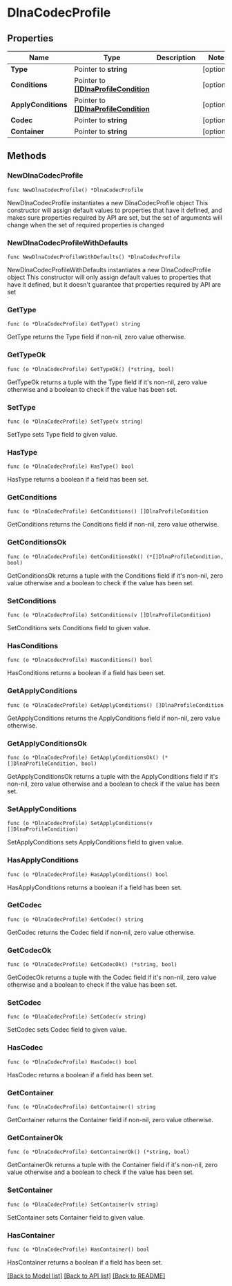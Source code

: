 # DlnaCodecProfile

## Properties

Name | Type | Description | Notes
------------ | ------------- | ------------- | -------------
**Type** | Pointer to **string** |  | [optional] 
**Conditions** | Pointer to [**[]DlnaProfileCondition**](DlnaProfileCondition.md) |  | [optional] 
**ApplyConditions** | Pointer to [**[]DlnaProfileCondition**](DlnaProfileCondition.md) |  | [optional] 
**Codec** | Pointer to **string** |  | [optional] 
**Container** | Pointer to **string** |  | [optional] 

## Methods

### NewDlnaCodecProfile

`func NewDlnaCodecProfile() *DlnaCodecProfile`

NewDlnaCodecProfile instantiates a new DlnaCodecProfile object
This constructor will assign default values to properties that have it defined,
and makes sure properties required by API are set, but the set of arguments
will change when the set of required properties is changed

### NewDlnaCodecProfileWithDefaults

`func NewDlnaCodecProfileWithDefaults() *DlnaCodecProfile`

NewDlnaCodecProfileWithDefaults instantiates a new DlnaCodecProfile object
This constructor will only assign default values to properties that have it defined,
but it doesn't guarantee that properties required by API are set

### GetType

`func (o *DlnaCodecProfile) GetType() string`

GetType returns the Type field if non-nil, zero value otherwise.

### GetTypeOk

`func (o *DlnaCodecProfile) GetTypeOk() (*string, bool)`

GetTypeOk returns a tuple with the Type field if it's non-nil, zero value otherwise
and a boolean to check if the value has been set.

### SetType

`func (o *DlnaCodecProfile) SetType(v string)`

SetType sets Type field to given value.

### HasType

`func (o *DlnaCodecProfile) HasType() bool`

HasType returns a boolean if a field has been set.

### GetConditions

`func (o *DlnaCodecProfile) GetConditions() []DlnaProfileCondition`

GetConditions returns the Conditions field if non-nil, zero value otherwise.

### GetConditionsOk

`func (o *DlnaCodecProfile) GetConditionsOk() (*[]DlnaProfileCondition, bool)`

GetConditionsOk returns a tuple with the Conditions field if it's non-nil, zero value otherwise
and a boolean to check if the value has been set.

### SetConditions

`func (o *DlnaCodecProfile) SetConditions(v []DlnaProfileCondition)`

SetConditions sets Conditions field to given value.

### HasConditions

`func (o *DlnaCodecProfile) HasConditions() bool`

HasConditions returns a boolean if a field has been set.

### GetApplyConditions

`func (o *DlnaCodecProfile) GetApplyConditions() []DlnaProfileCondition`

GetApplyConditions returns the ApplyConditions field if non-nil, zero value otherwise.

### GetApplyConditionsOk

`func (o *DlnaCodecProfile) GetApplyConditionsOk() (*[]DlnaProfileCondition, bool)`

GetApplyConditionsOk returns a tuple with the ApplyConditions field if it's non-nil, zero value otherwise
and a boolean to check if the value has been set.

### SetApplyConditions

`func (o *DlnaCodecProfile) SetApplyConditions(v []DlnaProfileCondition)`

SetApplyConditions sets ApplyConditions field to given value.

### HasApplyConditions

`func (o *DlnaCodecProfile) HasApplyConditions() bool`

HasApplyConditions returns a boolean if a field has been set.

### GetCodec

`func (o *DlnaCodecProfile) GetCodec() string`

GetCodec returns the Codec field if non-nil, zero value otherwise.

### GetCodecOk

`func (o *DlnaCodecProfile) GetCodecOk() (*string, bool)`

GetCodecOk returns a tuple with the Codec field if it's non-nil, zero value otherwise
and a boolean to check if the value has been set.

### SetCodec

`func (o *DlnaCodecProfile) SetCodec(v string)`

SetCodec sets Codec field to given value.

### HasCodec

`func (o *DlnaCodecProfile) HasCodec() bool`

HasCodec returns a boolean if a field has been set.

### GetContainer

`func (o *DlnaCodecProfile) GetContainer() string`

GetContainer returns the Container field if non-nil, zero value otherwise.

### GetContainerOk

`func (o *DlnaCodecProfile) GetContainerOk() (*string, bool)`

GetContainerOk returns a tuple with the Container field if it's non-nil, zero value otherwise
and a boolean to check if the value has been set.

### SetContainer

`func (o *DlnaCodecProfile) SetContainer(v string)`

SetContainer sets Container field to given value.

### HasContainer

`func (o *DlnaCodecProfile) HasContainer() bool`

HasContainer returns a boolean if a field has been set.


[[Back to Model list]](../README.md#documentation-for-models) [[Back to API list]](../README.md#documentation-for-api-endpoints) [[Back to README]](../README.md)


